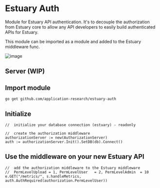 # Estuary Auth

Module for Estuary API authentication. It's to decouple the authorization from Estuary core to allow any API developers to
easily build authenticated APIs for Estuary.

This module can be imported as a module and added to the Estuary middleware func. 


![image](https://user-images.githubusercontent.com/4479171/179639246-2ae8c27c-fd9b-416f-8dda-be443f3d7526.png)


## Server (WIP)

## Import module
```
go get github.com/application-research/estuary-auth
```

## Initialize
```
//  initialize your database connection (estuary) - readonly

//  create the authorization middleware
authorizationServer := new(AuthorizationServer)
auth := authorizationServer.Init().SetDB(db).Connect()
```

## Use the middleware on your new Estuary API
```
//  add the authorization middleware to the Estuary middleware
//  PermLevelUpload = 1, PermLevelUser   = 2, PermLevelAdmin  = 10
e.GET("/metrics/", s.handleMetrics, auth.AuthRequired(authorization.PermLevelUser))
```
